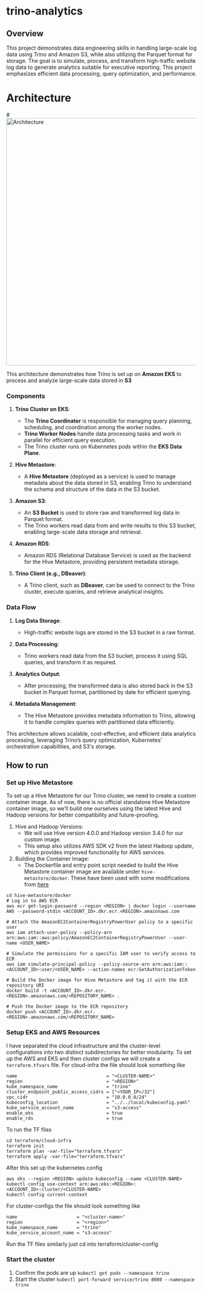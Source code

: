 # trino-analytics

## Overview
This project demonstrates data engineering skills in handling large-scale log data using Trino and Amazon S3, while also utilizing the Parquet format for storage. The goal is to simulate, process, and transform high-traffic website log data to generate analytics suitable for executive reporting. This project emphasizes efficient data processing, query optimization, and performance.

# Architecture
#<img width="655" alt="Architecture" src="https://github.com/user-attachments/assets/c24b5e79-393a-4c1b-a2d9-e61b35d2aec4">

This architecture demonstrates how Trino is set up on **Amazon EKS** to process and analyze large-scale data stored in **S3**

### Components

1. **Trino Cluster on EKS**:
   - The **Trino Coordinator** is responsible for managing query planning, scheduling, and coordination among the worker nodes.
   - **Trino Worker Nodes** handle data processing tasks and work in parallel for efficient query execution.
   - The Trino cluster runs on Kubernetes pods within the **EKS Data Plane**.

2. **Hive Metastore**:
   - A **Hive Metastore** (deployed as a service) is used to manage metadata about the data stored in S3, enabling Trino to understand the schema and structure of the data in the S3 bucket.

3. **Amazon S3**:
   - An **S3 Bucket** is used to store raw and transformed log data in Parquet format.
   - The Trino workers read data from and write results to this S3 bucket, enabling large-scale data storage and retrieval.

4. **Amazon RDS**:
   - Amazon RDS (Relational Database Service) is used as the backend for the Hive Metastore, providing persistent metadata storage.

5. **Trino Client (e.g., DBeaver)**:
   - A Trino client, such as **DBeaver**, can be used to connect to the Trino cluster, execute queries, and retrieve analytical insights.

### Data Flow

1. **Log Data Storage**:
   - High-traffic website logs are stored in the S3 bucket in a raw format.

2. **Data Processing**:
   - Trino workers read data from the S3 bucket, process it using SQL queries, and transform it as required.

3. **Analytics Output**:
   - After processing, the transformed data is also stored back in the S3 bucket in Parquet format, partitioned by date for efficient querying.

4. **Metadata Management**:
   - The Hive Metastore provides metadata information to Trino, allowing it to handle complex queries with partitioned data efficiently.

This architecture allows scalable, cost-effective, and efficient data analytics processing, leveraging Trino’s query optimization, Kubernetes' orchestration capabilities, and S3's storage.

## How to run
### Set up Hive Metastore
To set up a Hive Metastore for our Trino cluster, we need to create a custom container image. As of now, there is no official standalone Hive Metastore container image, so we’ll build one ourselves using the latest Hive and Hadoop versions for better compatibility and future-proofing.

1. Hive and Hadoop Versions:
   - We will use Hive version 4.0.0 and Hadoop version 3.4.0 for our custom image.
   - This setup also utilizes AWS SDK v2 from the latest Hadoop update, which provides improved functionality for AWS services.
2. Building the Container Image:
   - The Dockerfile and entry point script needed to build the Hive Metastore container image are available under `hive-metastore/docker`. These have been used with some modifications from [here](https://github.com/trinodb/trino/blob/master/core/docker/Dockerfile)

```
cd hive-metastore/docker
# Log in to AWS ECR
aws ecr get-login-password --region <REGION> | docker login --username AWS --password-stdin <ACCOUNT_ID>.dkr.ecr.<REGION>.amazonaws.com

# Attach the AmazonEC2ContainerRegistryPowerUser policy to a specific user
aws iam attach-user-policy --policy-arn arn:aws:iam::aws:policy/AmazonEC2ContainerRegistryPowerUser --user-name <USER_NAME>

# Simulate the permissions for a specific IAM user to verify access to ECR
aws iam simulate-principal-policy --policy-source-arn arn:aws:iam::<ACCOUNT_ID>:user/<USER_NAME> --action-names ecr:GetAuthorizationToken

# Build the Docker image for Hive Metastore and tag it with the ECR repository URI
docker build -t <ACCOUNT_ID>.dkr.ecr.<REGION>.amazonaws.com/<REPOSITORY_NAME> .

# Push the Docker image to the ECR repository
docker push <ACCOUNT_ID>.dkr.ecr.<REGION>.amazonaws.com/<REPOSITORY_NAME>
```
### Setup EKS and AWS Resources
I have separated the cloud infrastructure and the cluster-level configurations into two distinct subdirectories for better modularity. To set up the AWS and EKS and then cluster configs we will create a `terraform.tfvars` file. For cloud-infra the file should look something like
```
name                                 = "<CLUSTER-NAME>"
region                               = "<REGION>"
kube_namespace_name                  = "trino"
cluster_endpoint_public_access_cidrs = ["<YOUR_IP>/32"]
vpc_cidr                             = "10.0.0.0/24"
kubeconfig_location                  = "../../local/kubeconfig.yaml"
kube_service_account_name            = "s3-access"
enable_eks                           = true
enable_rds                           = true
```
To run the TF files
```
cd terraform/cloud-infra
terraform init
terraform plan -var-file="terraform.tfvars" 
terraform apply -var-file="terraform.tfvars" 
```
After this set up the kubernetes config
```
aws eks --region <REGION> update-kubeconfig --name <CLUSTER-NAME>
kubectl config use-context arn:aws:eks:<REGION>:<ACCOUNT_ID>:cluster/<CLUSTER-NAME>
kubectl config current-context
```

For cluster-configs the file should look something like
```
name                      = "<cluster-name>"
region                    = "<region>"
kube_namespace_name       = "trino"
kube_service_account_name = "s3-access"
```
Run the TF files similarly just cd into terraform/cluster-config

### Start the cluster
1. Confirm the pods are up `kubectl get pods --namespace trino`
2. Start the cluster `kubectl port-forward service/trino 8080 --namespace trino`
